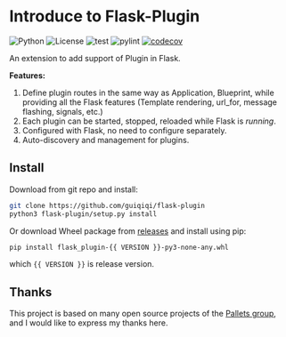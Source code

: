 # Introduce to Flask-Plugin

![Python](https://img.shields.io/badge/Python-3.7%2B-blue) ![License](https://img.shields.io/github/license/guiqiqi/flask-plugin) ![test](https://github.com/guiqiqi/flask-plugin/actions/workflows/unittest.yml/badge.svg) ![pylint](https://github.com/guiqiqi/flask-plugin/actions/workflows/pylint.yml/badge.svg) [![codecov](https://codecov.io/gh/guiqiqi/flask-plugin/branch/main/graph/badge.svg?token=DE329H13JM)](https://codecov.io/gh/guiqiqi/flask-plugin)


An extension to add support of Plugin in Flask.

**Features:**

1. Define plugin routes in the same way as Application, Blueprint, while providing all the Flask features (Template rendering, url_for, message flashing, signals, etc.)
2. Each plugin can be started, stopped, reloaded while Flask is *running*.
3. Configured with Flask, no need to configure separately.
4. Auto-discovery and management for plugins.

## Install

Download from git repo and install:

```bash
git clone https://github.com/guiqiqi/flask-plugin
python3 flask-plugin/setup.py install
```

Or download Wheel package from [releases](https://github.com/guiqiqi/flask-plugin/releases/) and install using pip:

```bash
pip install flask_plugin-{{ VERSION }}-py3-none-any.whl
```

which `{{ VERSION }}` is release version.

## Thanks

This project is based on many open source projects of the [Pallets group](https://palletsprojects.com/), and I would like to express my thanks here.
